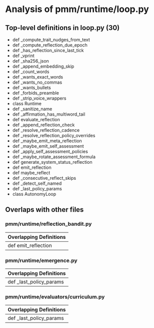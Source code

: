 # Analysis of pmm/runtime/loop.py

## Top-level definitions in loop.py (30)

- def _compute_trait_nudges_from_text
- def _compute_reflection_due_epoch
- def _has_reflection_since_last_tick
- def _vprint
- def _sha256_json
- def _append_embedding_skip
- def _count_words
- def _wants_exact_words
- def _wants_no_commas
- def _wants_bullets
- def _forbids_preamble
- def _strip_voice_wrappers
- class Runtime
- def _sanitize_name
- def _affirmation_has_multiword_tail
- def evaluate_reflection
- def _append_reflection_check
- def _resolve_reflection_cadence
- def _resolve_reflection_policy_overrides
- def _maybe_emit_meta_reflection
- def _maybe_emit_self_assessment
- def _apply_self_assessment_policies
- def _maybe_rotate_assessment_formula
- def generate_system_status_reflection
- def emit_reflection
- def maybe_reflect
- def _consecutive_reflect_skips
- def _detect_self_named
- def _last_policy_params
- class AutonomyLoop

## Overlaps with other files

### pmm/runtime/reflection_bandit.py

| Overlapping Definitions |
|--------------------------|
| def emit_reflection |

### pmm/runtime/emergence.py

| Overlapping Definitions |
|--------------------------|
| def _last_policy_params |

### pmm/runtime/evaluators/curriculum.py

| Overlapping Definitions |
|--------------------------|
| def _last_policy_params |

